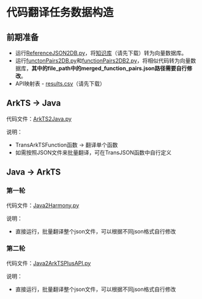 # 代码翻译任务数据构造

## 前期准备

- 运行[ReferenceJSON2DB.py](ReferenceJSON2DB.py)，将[知识库](https://box.nju.edu.cn/f/bb1b5980a9d54bc888b3/?dl=1)（请先下载）转为向量数据库。
- 运行[functonPairs2DB.py](functonPairs2DB.py)和[functionPairs2DB2.py](functionPairs2DB2.py)，将相似代码转为向量数据库，**其中的file_path中的merged_function_pairs.json路径需要自行修改**。
- API映射表 - [results.csv](https://box.nju.edu.cn/f/6401e6e5e2a04172a4a6/)（请先下载）

## ArkTS -> Java

代码文件：[ArkTS2Java.py](ArkTS2Java.py)

说明：

- TransArkTSFunction函数 -> 翻译单个函数
- 如需按照JSON文件来批量翻译，可在TransJSON函数中自行定义


## Java -> ArkTS

### 第一轮

代码文件：[Java2Harmony.py](Java2Harmony.py)

说明：

- 直接运行，批量翻译整个json文件，可以根据不同json格式自行修改

### 第二轮

代码文件：[Java2ArkTSPlusAPI.py](Java2ArkTSPlusAPI.py)

说明：

- 直接运行，批量翻译整个json文件，可以根据不同json格式自行修改
